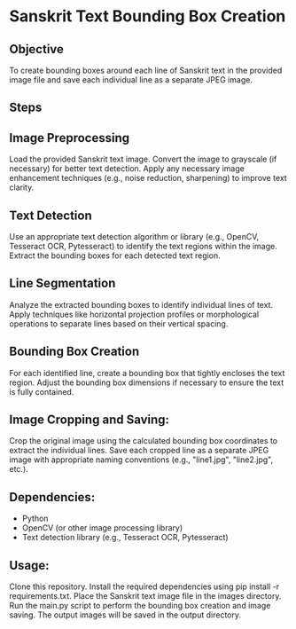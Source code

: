 # **Sanskrit Text Bounding Box Creation**

## Objective
To create bounding boxes around each line of Sanskrit text in the provided image file and save each individual line as a separate JPEG image.

## Steps

## Image Preprocessing

Load the provided Sanskrit text image.
Convert the image to grayscale (if necessary) for better text detection.
Apply any necessary image enhancement techniques (e.g., noise reduction, sharpening) to improve text clarity.

## Text Detection

Use an appropriate text detection algorithm or library (e.g., OpenCV, Tesseract OCR, Pytesseract) to identify the text regions within the image.
Extract the bounding boxes for each detected text region.
## Line Segmentation

Analyze the extracted bounding boxes to identify individual lines of text.
Apply techniques like horizontal projection profiles or morphological operations to separate lines based on their vertical spacing.
## Bounding Box Creation

For each identified line, create a bounding box that tightly encloses the text region.
Adjust the bounding box dimensions if necessary to ensure the text is fully contained.
## Image Cropping and Saving:

Crop the original image using the calculated bounding box coordinates to extract the individual lines.
Save each cropped line as a separate JPEG image with appropriate naming conventions (e.g., "line1.jpg", "line2.jpg", etc.).
## Dependencies:

- Python
- OpenCV (or other image processing library)
- Text detection library (e.g., Tesseract OCR, Pytesseract)

## Usage:

Clone this repository.
Install the required dependencies using pip install -r requirements.txt.
Place the Sanskrit text image file in the images directory.
Run the main.py script to perform the bounding box creation and image saving.
The output images will be saved in the output directory.
